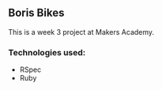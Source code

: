 Boris Bikes
------------

This is a week 3 project at Makers Academy.

### Technologies used:
+ RSpec
+ Ruby

